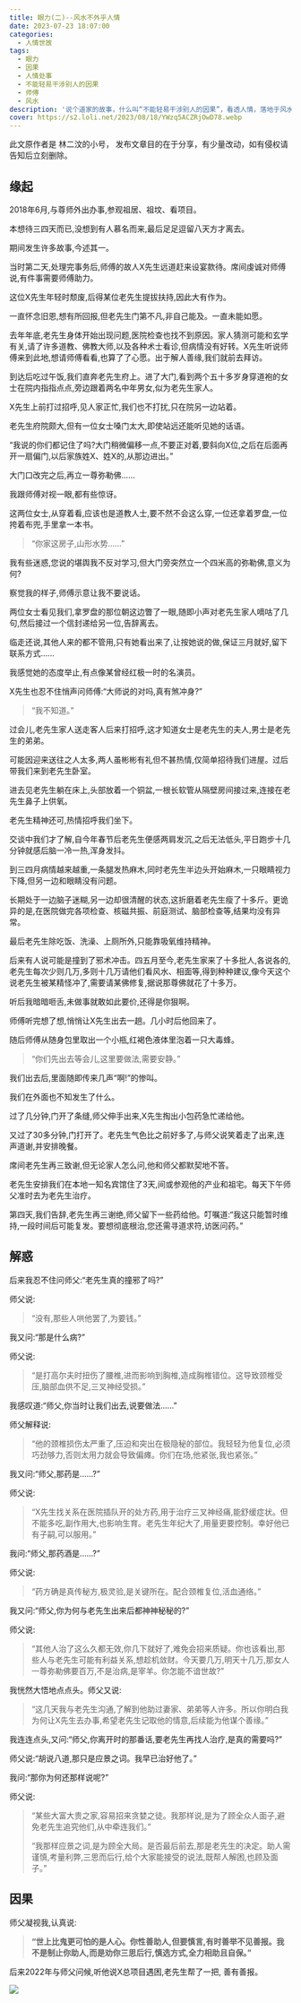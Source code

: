 ```yaml
---
title: 眼力(二)--风水不外乎人情
date: 2023-07-23 18:07:00
categories:
  - 人情世故
tags:
  - 眼力
  - 因果
  - 人情处事
  - 不能轻易干涉别人的因果
  - 师傅
  - 风水
description: '说个道家的故事，什么叫“不能轻易干涉别人的因果”，看透人情，落地于风水，不失方寸。不沾因果'
cover: https://s2.loli.net/2023/08/18/YWzq5ACZRjOwD78.webp
---
```


此文原作者是 林二汶的小号， 发布文章目的在于分享，有少量改动，如有侵权请告知后立刻删除。

## 缘起

2018年6月,与尊师外出办事,参观祖居、祖坟、看项目。

本想待三四天而已,没想到有人慕名而来,最后足足逗留八天方才离去。

期间发生许多故事,今述其一。  

当时第二天,处理完事务后,师傅的故人X先生远道赶来设宴款待。席间虔诚对师傅说,有件事需要师傅助力。

这位X先生年轻时颓废,后得某位老先生提拔扶持,因此大有作为。

一直怀念旧恩,想有所回报,但老先生门第不凡,非自己能及。一直未能如愿。

去年年底,老先生身体开始出现问题,医院检查也找不到原因。家人猜测可能和玄学有关,请了许多道教、佛教大师,以及各种术士看诊,但病情没有好转。X先生听说师傅来到此地,想请师傅看看,也算了了心愿。出于解人善缘,我们就前去拜访。

到达后吃过午饭,我们直奔老先生府上。进了大门,看到两个五十多岁身穿道袍的女士在院内指指点点,旁边跟着两名中年男女,似为老先生家人。

X先生上前打过招呼,见人家正忙,我们也不打扰,只在院另一边站着。

老先生府院颇大,但有一位女士嗓门太大,即使站远还能听见她的话语。

“我说的你们都记住了吗?大门稍微偏移一点,不要正对着,要斜向X位,之后在后面再开一扇偏门,以后家族姓X、姓X的,从那边进出。”

大门口改完之后,再立一尊弥勒佛......

我跟师傅对视一眼,都有些惊讶。

这两位女士,从穿着看,应该也是道教人士,要不然不会这么穿,一位还拿着罗盘,一位挎着布兜,手里拿一本书。

> “你家这房子,山形水势......”

我有些迷惑,您说的堪舆我不反对学习,但大门旁突然立一个四米高的弥勒佛,意义为何?

察觉我的样子,师傅示意让我不要说话。

两位女士看见我们,拿罗盘的那位朝这边瞥了一眼,随即小声对老先生家人嘀咕了几句,然后接过一个信封递给另一位,告辞离去。

临走还说,其他人来的都不管用,只有她看出来了,让按她说的做,保证三月就好,留下联系方式......

我感觉她的态度举止,有点像某曾经红极一时的名演员。

X先生也忍不住悄声问师傅:“大师说的对吗,真有煞冲身?”

> “我不知道。”

过会儿,老先生家人送走客人后来打招呼,这才知道女士是老先生的夫人,男士是老先生的弟弟。

可能因迎来送往之人太多,两人虽彬彬有礼但不甚热情,仅简单招待我们进屋。过后带我们来到老先生卧室。

进去见老先生躺在床上,头部放着一个铜盆,一根长软管从隔壁房间接过来,连接在老先生鼻子上供氧。

老先生精神还可,热情招呼我们坐下。

交谈中我们才了解,自今年春节后老先生便感两肩发沉,之后无法低头,平日跑步十几分钟就感后脑一冷一热,浑身发抖。

到三四月病情越来越重,一条腿发热麻木,同时老先生半边头开始麻木,一只眼睛视力下降,但另一边和眼睛没有问题。

长期处于一边脑子迷糊,另一边却很清醒的状态,这折磨着老先生瘦了十多斤。更诡异的是,在医院做完各项检查、核磁共振、前庭测试、脑部检查等,结果均没有异常。

最后老先生除吃饭、洗澡、上厕所外,只能靠吸氧维持精神。

后来有人说可能是撞到了邪术冲击。四五月至今,老先生家来了十多批人,各说各的,老先生每次少则几万,多则十几万请他们看风水、相面等,得到种种建议,像今天这个说老先生被某精怪冲了,需要请某佛修复,据说那尊佛就花了十多万。

听后我暗暗咂舌,未做事就敢如此要价,还得是你狠啊。

师傅听完想了想,悄悄让X先生出去一趟。几小时后他回来了。

随后师傅从随身包里取出一个小瓶,红褐色液体里泡着一只大毒蜂。

> “你们先出去等会儿,这里要做法,需要安静。”

我们出去后,里面随即传来几声“啊!”的惨叫。

我们在外面也不知发生了什么。

过了几分钟,门开了条缝,师父伸手出来,X先生掏出小包药急忙递给他。

又过了30多分钟,门打开了。老先生气色比之前好多了,与师父说笑着走了出来,连声道谢,并安排晚餐。

席间老先生再三致谢,但无论家人怎么问,他和师父都默契地不答。

老先生安排我们在本地一知名宾馆住了3天,间或参观他的产业和祖宅。每天下午师父准时去为老先生治疗。

第四天,我们告辞,老先生再三谢绝,师父留下一些药给他。叮嘱道:“我这只能暂时维持,一段时间后可能复发。要想彻底根治,您还需寻道求符,访医问药。”

## 解惑

后来我忍不住问师父:“老先生真的撞邪了吗?”

师父说:

> “没有,那些人哄他罢了,为要钱。”

我又问:“那是什么病?”

师父说:

> “是打高尔夫时扭伤了腰椎,进而影响到胸椎,造成胸椎错位。这导致颈椎受压,脑部血供不足,三叉神经受损。”

我感叹道:“师父,你当时让我们出去,说要做法......”

师父解释说:

> “他的颈椎损伤太严重了,压迫和突出在极隐秘的部位。我轻轻为他复位,必须巧劲够力,否则太用力就会导致偏瘫。你们在场,他紧张,我也紧张。”

我又问:“师父,那药是......?”

师父说:

> “X先生找关系在医院插队开的处方药,用于治疗三叉神经痛,能舒缓症状。但不能多吃,副作用大,也影响生育。老先生年纪大了,用量更要控制。幸好他已有子嗣,可以服用。”

我问:“师父,那药酒是......?”

师父说:

> “药方确是真传秘方,极灵验,是关键所在。配合颈椎复位,活血通络。”

我又问:“师父,你为何与老先生出来后都神神秘秘的?”

师父说:

> “其他人治了这么久都无效,你几下就好了,难免会招来质疑。你也该看出,那些人与老先生可能有利益关系,想趁机敛财。今天要几万,明天十几万,那女人一尊弥勒佛要百万,不是治病,是宰羊。你怎能不谙世故?”

我恍然大悟地点点头。师父又说:

> “这几天我与老先生沟通,了解到他助过妻家、弟弟等人许多。所以你明白我为何让X先生去办事,希望老先生记取他的情意,后续能为他谋个善缘。”

我连连点头,又问:“师父,你离开时的那番话,要老先生再找人治疗,是真的需要吗?”

师父说:“胡说八道,那只是应景之词。我早已治好他了。”

我问:“那你为何还那样说呢?”

师父说:

> “某些大富大贵之家,容易招来贪婪之徒。我那样说,是为了顾全众人面子,避免老先生追究他们,从中牵连我们。”
>
> “我那样应景之词,是为顾全大局。是否最后前去,那是老先生的决定。助人需谨慎,考量利弊,三思而后行,给个大家能接受的说法,既帮人解困,也顾及面子。”

## 因果

师父凝视我,认真说:

> **“世上比鬼更可怕的是人心。你性善助人,但要慎言,有时善举不见善报。我不是制止你助人,而是劝你三思后行,慎选方式,全力相助且自保。”**

后来2022年与师父问候,听他说X总项目遇困,老先生帮了一把, 善有善报。

![](https://s2.loli.net/2023/08/18/YWzq5ACZRjOwD78.webp)
